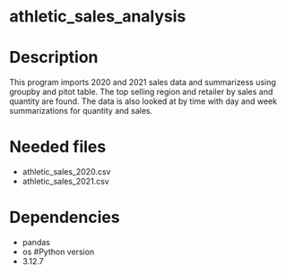 # athletic_sales_analysis
# Description
This program imports 2020 and 2021 sales data and summarizess using groupby and pitot table.  The top selling region and retailer by sales and quantity are found.  The data is also looked at by time with day and week summarizations for quantity and sales. 
# Needed files
- athletic_sales_2020.csv
- athletic_sales_2021.csv 
# Dependencies
- pandas
- os
#Python version
- 3.12.7
